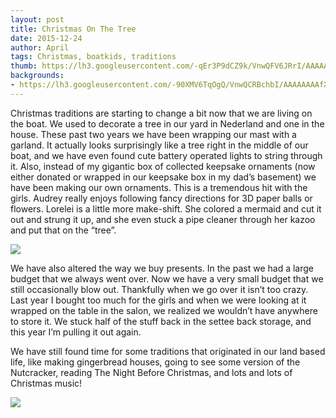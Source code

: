 ```yaml
---
layout: post
title: Christmas On The Tree
date: 2015-12-24
author: April
tags: Christmas, boatkids, traditions
thumb: https://lh3.googleusercontent.com/-qEr3P9dCZ9k/VnwQFV6JRrI/AAAAAAAAfX8/_q-aDjtu6Dg/s640/blogger-image--338938597.jpg
backgrounds:
- https://lh3.googleusercontent.com/-90XMV6TqOgQ/VnwQCRBchbI/AAAAAAAAfX0/G61wasIXBpU/s640/blogger-image-957001199.jpg
---
```


Christmas traditions are starting to change a bit now that we are living on the boat. We used to decorate a tree in our yard in Nederland and one in the house. These past two years we have been wrapping our mast with a garland. It actually looks surprisingly like a tree right in the middle of our boat, and we have even found cute battery operated lights to string through it. Also, instead of my gigantic box of collected keepsake ornaments (now either donated or wrapped in our keepsake box in my dad’s basement) we have been making our own ornaments. This is a tremendous hit with the girls. Audrey really enjoys following fancy directions for 3D paper balls or flowers. Lorelei is a little more make-shift. She colored a mermaid and cut it out and strung it up, and she even stuck a pipe cleaner through her kazoo and put that on the “tree”. 

![](https://lh3.googleusercontent.com/-PIcQhwSEqLA/VnwQglEiv8I/AAAAAAAAfYM/-KZaV7fI1T0/s640/blogger-image-871787428.jpg)

We have also altered the way we buy presents. In the past we had a large budget that we always went over. Now we have a very small budget that we still occasionally blow out. Thankfully when we go over it isn’t too crazy. Last year I bought too much for the girls and when we were looking at it wrapped on the table in the salon, we realized we wouldn’t have anywhere to store it. We stuck half of the stuff back in the settee back storage, and this year I’m pulling it out again. 

We have still found time for some traditions that originated in our land based life, like making gingerbread houses, going to see some version of the Nutcracker, reading The Night Before Christmas, and lots and lots of Christmas music! 

![](https://lh3.googleusercontent.com/-r9RYgsxTwzA/VnwQJFj_vOI/AAAAAAAAfYE/2FPslXUwvGU/s640/blogger-image-2884483.jpg)

